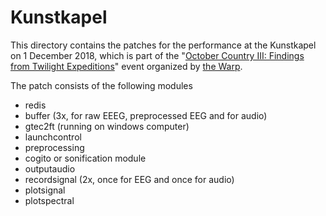 # Kunstkapel

This directory contains the patches for the performance at the Kunstkapel on 1 December 2018, which is part of the  "[October Country III: Findings from Twilight Expeditions](http://www.rabotnik.dds.nl/thewarp/wordpress/october-country-iii/)" event organized by [the Warp](http://www.thewarp.org).

The patch consists of the following modules
- redis
- buffer (3x, for raw EEEG, preprocessed EEG and for audio)
- gtec2ft (running on windows computer)
- launchcontrol
- preprocessing
- cogito or sonification module
- outputaudio
- recordsignal (2x, once for EEG and once for audio)
- plotsignal
- plotspectral
